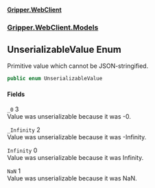 #### [Gripper.WebClient](index 'index')
### [Gripper.WebClient.Models](Gripper_WebClient_Models 'Gripper.WebClient.Models')
## UnserializableValue Enum
Primitive value which cannot be JSON-stringified.  
```csharp
public enum UnserializableValue

```
#### Fields
<a name='Gripper_WebClient_Models_UnserializableValue__0'></a>
`_0` 3  
Value was unserializable because it was -0.  
  
<a name='Gripper_WebClient_Models_UnserializableValue__Infinity'></a>
`_Infinity` 2  
Value was unserializable because it was -Infinity.  
  
<a name='Gripper_WebClient_Models_UnserializableValue_Infinity'></a>
`Infinity` 0  
Value was unserializable because it was Infinity.  
  
<a name='Gripper_WebClient_Models_UnserializableValue_NaN'></a>
`NaN` 1  
Value was unserializable because it was NaN.  
  
